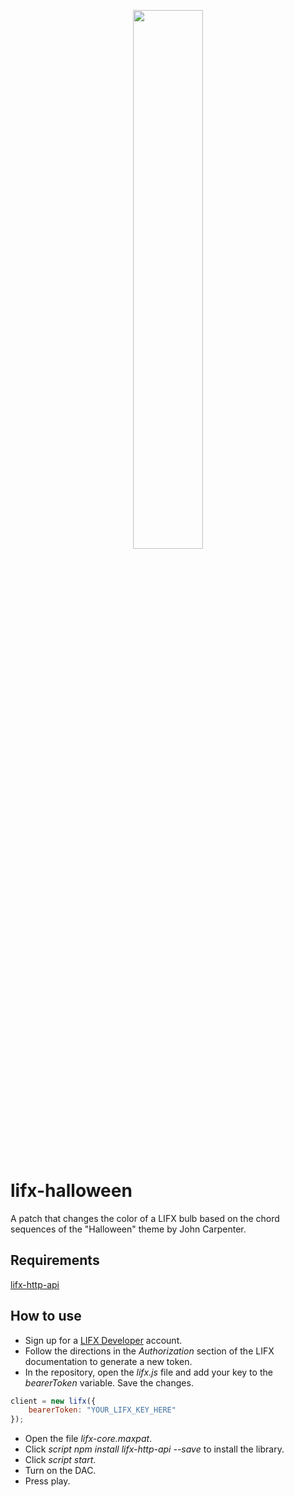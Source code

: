 <p align="center">
  <img width="47%" height="47%" src="https://i.ibb.co/7JYvGQ5/n4m-supplemental.png"/>  
</p>

# lifx-halloween
A patch that changes the color of a LIFX bulb based on the chord sequences of the "Halloween" theme by John Carpenter.

## Requirements
[lifx-http-api](https://www.npmjs.com/package/lifx-http-api)

## How to use
- Sign up for a [LIFX Developer](https://api.developer.lifx.com/) account.
- Follow the directions in the *Authorization* section of the LIFX documentation to generate a new token.
- In the repository, open the *lifx.js* file and add your key to the *bearerToken* variable. Save the changes.
```javascript
client = new lifx({
    bearerToken: "YOUR_LIFX_KEY_HERE"
});
```
- Open the file *lifx-core.maxpat*.
- Click *script npm install lifx-http-api --save* to install the library.
- Click *script start*.
- Turn on the DAC.
- Press play.
